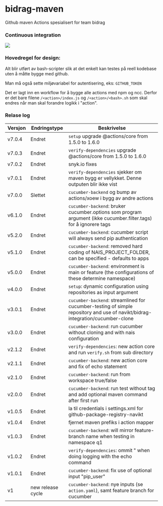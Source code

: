 # bidrag-maven
Github maven Actions spesialisert for team bidrag

### Continuous integration
![](https://github.com/navikt/bidrag-maven/workflows/build%20actions/badge.svg)

### Hovedregel for design:
Alt blir utført av bash-scripter slik at det enkelt kan testes på reell kodebase uten å måtte bygge med github.

Man må også sette miljøvariabel for autentisering, eks: `GITHUB_TOKEN`

Det er lagt inn en workflow for å bygge alle actions med npm og ncc. Derfor er det bare filene `/<action>/index.js` og `/<action>/<bash>.sh` som skal
endres når man skal forandre logikk i "action".

### Relase log

Versjon | Endringstype | Beskrivelse
----|---|---
v7.0.4 | Endret | `setup` upgrade @actions/core from 1.5.0 to 1.6.0
v7.0.3 | Endret | `verify-dependencies` upgrade @actions/core from 1.5.0 to 1.6.0
v7.0.2 | Endret | snyk.io fixes
v7.0.1 | Endret | `verify-dependencies` sjekker om maven bygg er vellykket. Denne outputen blir ikke vist
v7.0.0 | Slettet | `cucumber-backend` og bump av actions/xoew i bygg av andre actions
v6.1.0 | Endret | `cucumber-backend`: bruker cucumber.options som program argument (ikke cucumber.filter.tags) for å ignorere tags
v5.2.0 | Endret | `cucumber-backend`: cucumber script will always send pip authentication 
v5.1.0 | Endret | `cucumber-backend`: removed hard coding of NAIS_PROJECT_FOLDER, can be specified - defaults to apps 
v5.0.0 | Endret | `cucumber-backend`: environment is main or feature (the configurations of these determine namespace)
v4.0.0 | Endret | `setup`: dynamic configuration using repositories as input argument
v3.0.1 | Endret | `cucumber-backend`: streamlined for cucumber-testing of simple repository and use of navikt/bidrag-integration/cucumber-clone
v3.0.0 | Endret | `cucumber-backend`: run cucumber without cloning and with nais configuration 
v2.1.2 | Endret | `verify-dependencies`: new action core and run `verify.sh` from sub directory
v2.1.1 | Endret | `cucumber-backend`: new action core and fix of echo statement
v2.1.0 | Endret | `cucumber-backend`: run from workspace true/false
v2.0.0 | Endret | `cucumber-backend`: run test without tag and add optional maven command after first run
v1.0.5 | Endret | la til credentials i settings.xml for github-package-registry-navikt
v1.0.4 | Endret | fjernet maven prefiks i action mapper
v1.0.3 | Endret | `cucumber-backend`: will mirror feature-branch name when testing in namespace q1
v1.0.2 | Endret | `verify-dependencies`: ommit " when doing logging with the echo command
v1.0.1 | Endret | `cucumber-backend`: fix use of optional input "pip_user" 
v1 | new release cycle | `cucumber-backend`: nye inputs (se `action.yaml`), samt feature branch for cucumber 
